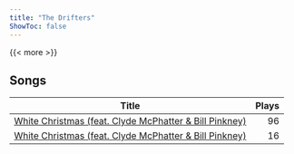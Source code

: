 ```yaml
---
title: "The Drifters"
ShowToc: false
---
```


{{< more >}}

## Songs
Title | Plays 
----- | -----: 
[White Christmas (feat. Clyde McPhatter & Bill Pinkney)](/songs/white-christmas) | 96
[White Christmas (feat. Clyde McPhatter & Bill Pinkney)](/songs/white-christmas) | 16

